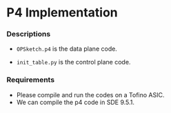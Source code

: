 # P4 Implementation



### Descriptions

- `OPSketch.p4` is the data plane code. 

- `init_table.py` is the control plane code.

  

### Requirements

- Please compile and run the codes on a Tofino ASIC.
- We can compile the p4 code in SDE 9.5.1.